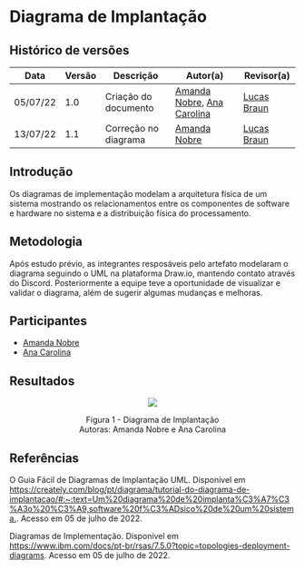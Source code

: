 # Diagrama de Implantação

## Histórico de versões
| Data     | Versão | Descrição            | Autor(a)                                                                                                   | Revisor(a)                             |
| -------- | ------ | -------------------- | ---------------------------------------------------------------------------------------------------------- | -------------------------------------- |
| 05/07/22 | 1.0    | Criação do documento | [Amanda Nobre](https://github.com/AmandaNbr), [Ana Carolina](https://github.com/AnaCarolinaRodriguesLeite) | [Lucas Braun](https://github.com/lbvx) |
| 13/07/22 | 1.1    | Correção no diagrama | [Amanda Nobre](https://github.com/AmandaNbr)                                                               | [Lucas Braun](https://github.com/lbvx) |

## Introdução

Os diagramas de implementação modelam a arquitetura física de um sistema mostrando os relacionamentos entre os componentes de software e hardware no sistema e a distribuição física do processamento.

## Metodologia

Após estudo prévio, as integrantes resposáveis pelo artefato modelaram o diagrama seguindo o UML na plataforma Draw.io, mantendo contato através do Discord. Posteriormente a equipe teve a oportunidade de visualizar e validar o diagrama, além de sugerir algumas mudanças e melhoras.

## Participantes

- [Amanda Nobre](https://github.com/AmandaNbr)
- [Ana Carolina](https://github.com/AnaCarolinaRodriguesLeite)

## Resultados

<p align = "center"> <img src="images/diagramas/diagramaImplantacao.png" /> </p>
<p align = "center"> 
Figura 1 - Diagrama de Implantação <br>
Autoras: Amanda Nobre e Ana Carolina</a> 
</p>

## Referências

O Guia Fácil de Diagramas de Implantação UML. Disponível em <https://creately.com/blog/pt/diagrama/tutorial-do-diagrama-de-implantacao/#:~:text=Um%20diagrama%20de%20implanta%C3%A7%C3%A3o%20%C3%A9,software%20f%C3%ADsico%20de%20um%20sistema.>. Acesso em 05 de julho de 2022.

Diagramas de Implementação. Disponível em <https://www.ibm.com/docs/pt-br/rsas/7.5.0?topic=topologies-deployment-diagrams>. Acesso em 05 de julho de 2022.

